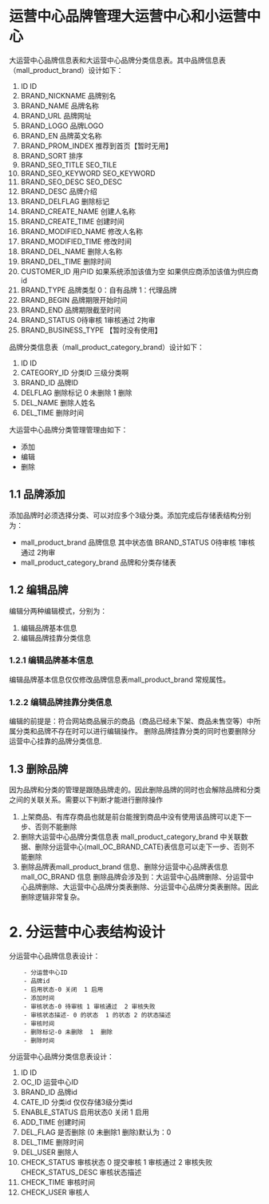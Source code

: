 # 运营中心品牌管理大运营中心和小运营中心
大运营中心品牌信息表和大运营中心品牌分类信息表。其中品牌信息表（mall_product_brand）设计如下：

1.	ID	ID
2.	BRAND_NICKNAME	品牌别名
3.	BRAND_NAME	品牌名称
4.	BRAND_URL	品牌网址
5.	BRAND_LOGO	品牌LOGO
6.	BRAND_EN	品牌英文名称
7.	BRAND_PROM_INDEX	推荐到首页【暂时无用】
8.	BRAND_SORT	排序
9.	BRAND_SEO_TITLE	SEO_TILE
10.	BRAND_SEO_KEYWORD	SEO_KEYWORD
11.	BRAND_SEO_DESC	SEO_DESC
12.	BRAND_DESC	品牌介绍
13.	BRAND_DELFLAG	删除标记
14.	BRAND_CREATE_NAME	创建人名称
15.	BRAND_CREATE_TIME	创建时间
16.	BRAND_MODIFIED_NAME	修改人名称
17.	BRAND_MODIFIED_TIME	修改时间
18.	BRAND_DEL_NAME	删除人名称
19.	BRAND_DEL_TIME	删除时间
20.	CUSTOMER_ID	用户ID 如果系统添加该值为空 如果供应商添加该值为供应商id
21.	BRAND_TYPE	品牌类型 0：自有品牌 1：代理品牌
22.	BRAND_BEGIN	品牌期限开始时间
23.	BRAND_END	品牌期限截至时间
24.	BRAND_STATUS	0待审核 1审核通过 2拘审 
25.	BRAND_BUSINESS_TYPE	【暂时没有使用】

品牌分类信息表（mall_product_category_brand）设计如下：

1.	ID	ID
2.	CATEGORY_ID	 分类ID 三级分类啊
3.	BRAND_ID	品牌ID
4.	DELFLAG	删除标记 0 未删除 1 删除
5.	DEL_NAME	删除人姓名
6.	DEL_TIME	删除时间

大运营中心品牌分类管理管理由如下：

- 添加
- 编辑
- 删除
## 1.1 品牌添加
添加品牌时必须选择分类、可以对应多个3级分类。添加完成后存储表结构分别为：

- mall_product_brand 品牌信息 其中状态值 BRAND_STATUS	0待审核 1审核通过 2拘审 
- mall_product_category_brand 品牌和分类存储表


## 1.2 编辑品牌
编辑分两种编辑模式，分别为：

1. 编辑品牌基本信息
2. 编辑品牌挂靠分类信息


### 1.2.1  编辑品牌基本信息
编辑品牌基本信息仅仅修改品牌信息表mall_product_brand 常规属性。


### 1.2.2 编辑品牌挂靠分类信息
编辑的前提是：符合网站商品展示的商品（商品已经未下架、商品未售空等）中所属分类和品牌不存在时可以进行编辑操作。
删除品牌挂靠分类的同时也要删除分运营中心挂靠的品牌分类信息.


## 1.3 删除品牌
因为品牌和分类的管理是跟随品牌走的。因此删除品牌的同时也会解除品牌和分类之间的关联关系。需要以下判断才能进行删除操作

1.  上架商品、有库存商品也就是前台能搜到商品中没有使用该品牌可以走下一步、否则不能删除
2.  删除大运营中心品牌分类信息表 mall_product_category_brand 中关联数据、删除分运营中心(mall_OC_BRAND_CATE)表信息可以走下一步、否则不能删除
3.  删除品牌表mall_product_brand 信息、删除分运营中心品牌表信息 mall_OC_BRAND 信息
删除品牌会涉及到：大运营中心品牌删除、分运营中心品牌删除、大运营中心品牌分类表删除、分运营中心品牌分类表删除。因此删除逻辑非常复杂。




# 2. 分运营中心表结构设计
分运营中心品牌信息表设计：

        - 分运营中心ID
		- 品牌id
		- 启用状态-0 关闭  1 启用
		- 添加时间
		- 审核状态-0 待审核 1 审核通过  2 审核失败
		- 审核状态描述- 0 的状态  1 的状态 2 的状态描述
		- 审核时间
		- 删除标记-0 未删除  1  删除
		- 删除时间


分运营中心品牌分类信息表设计：

1.	ID	ID
2.	OC_ID	运营中心ID
3.	BRAND_ID	品牌id
4.	CATE_ID	分类id 仅仅存储3级分类id
3.	ENABLE_STATUS	启用状态0 关闭  1 启用
4.	ADD_TIME	创建时间
5.	DEL_FLAG	是否删除 (0 未删除1 删除)默认为：0
6.	DEL_TIME	删除时间
7.	DEL_USER	删除人
8.	CHECK_STATUS	审核状态 0 提交审核 1 审核通过  2 审核失败	CHECK_STATUS_DESC	审核状态描述
9.	CHECK_TIME	审核时间
10.	CHECK_USER	审核人
